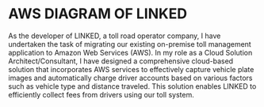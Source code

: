 # AWS DIAGRAM OF LINKED
As the developer of LINKED, a toll road operator company, I have undertaken the task of migrating our existing on-premise toll management application to Amazon Web Services (AWS). In my role as a Cloud Solution Architect/Consultant, I have designed a comprehensive cloud-based solution that incorporates AWS services to effectively capture vehicle plate images and automatically charge driver accounts based on various factors such as vehicle type and distance traveled. This solution enables LINKED to efficiently collect fees from drivers using our toll system.
